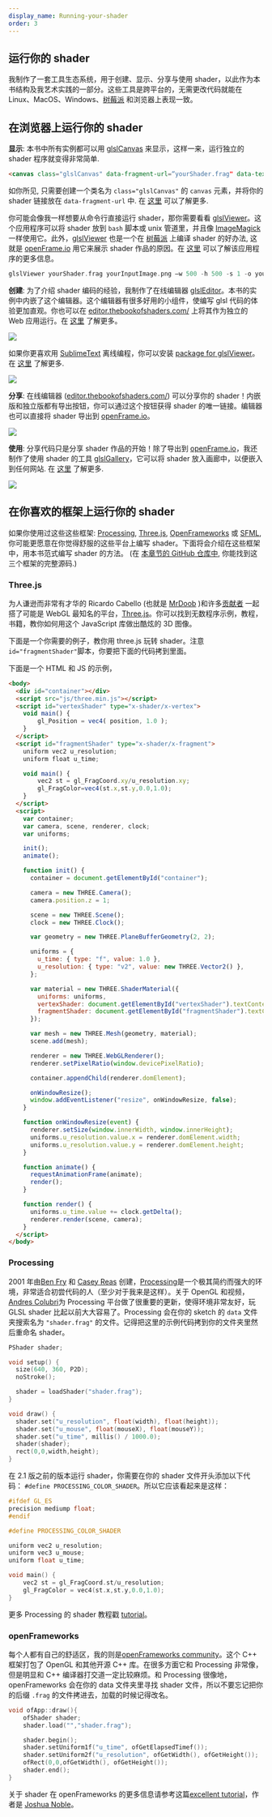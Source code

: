 ```yaml
---
display_name: Running-your-shader
order: 3
---
```


## 运行你的 shader

我制作了一套工具生态系统，用于创建、显示、分享与使用 shader，以此作为本书结构及我艺术实践的一部分。这些工具是跨平台的，无需更改代码就能在 Linux、MacOS、Windows、[树莓派](https://www.raspberrypi.org/) 和浏览器上表现一致。

## 在浏览器上运行你的 shader

**显示**: 本书中所有实例都可以用 [glslCanvas](https://github.com/patriciogonzalezvivo/glslCanvas) 来显示，这样一来，运行独立的 shader 程序就变得非常简单.

```html
<canvas class="glslCanvas" data-fragment-url=“yourShader.frag" data-textures=“yourInputImage.png” width="500" height="500"></canvas>
```

如你所见, 只需要创建一个类名为 `class="glslCanvas"` 的 `canvas` 元素，并将你的 shader 链接放在 `data-fragment-url` 中. 在 [这里](https://github.com/patriciogonzalezvivo/glslCanvas) 可以了解更多.

你可能会像我一样想要从命令行直接运行 shader，那你需要看看 [glslViewer](https://github.com/patriciogonzalezvivo/glslViewer)。这个应用程序可以将 shader 放到 `bash` 脚本或 unix 管道里，并且像 [ImageMagick](http://www.imagemagick.org/script/index.php) 一样使用它。此外，[glslViewer](https://github.com/patriciogonzalezvivo/glslViewer) 也是一个在 [树莓派](https://www.raspberrypi.org/) 上编译 shader 的好办法, 这就是 [openFrame.io](http://openframe.io/) 用它来展示 shader 作品的原因。在 [这里](https://github.com/patriciogonzalezvivo/glslViewer) 可以了解该应用程序的更多信息。

```cpp
glslViewer yourShader.frag yourInputImage.png —w 500 -h 500 -s 1 -o yourOutputImage.png
```

**创建**: 为了介绍 shader 编码的经验，我制作了在线编辑器 [glslEditor](https://github.com/patriciogonzalezvivo/glslEditor)。本书的实例中内嵌了这个编辑器。这个编辑器有很多好用的小组件，使编写 glsl 代码的体验更加直观。你也可以在 [editor.thebookofshaders.com/](http://editor.thebookofshaders.com/) 上将其作为独立的 Web 应用运行。在 [这里](https://github.com/patriciogonzalezvivo/glslEditor) 了解更多。

![](https://thebookofshaders.com/04/glslEditor-01.gif)

如果你更喜欢用 [SublimeText](https://www.sublimetext.com/) 离线编程，你可以安装 [package for glslViewer](https://packagecontrol.io/packages/glslViewer)。 在 [这里](https://github.com/patriciogonzalezvivo/sublime-glslViewer) 了解更多.

![](https://thebookofshaders.com/04/glslViewer.gif)

**分享**: 在线编辑器 ([editor.thebookofshaders.com/](http://editor.thebookofshaders.com/)) 可以分享你的 shader！内嵌版和独立版都有导出按钮，你可以通过这个按钮获得 shader 的唯一链接。编辑器也可以直接将 shader 导出到 [openFrame.io](http://openframe.io/)。

![](https://thebookofshaders.com/04/glslEditor-00.gif)

**使用**: 分享代码只是分享 shader 作品的开始！除了导出到 [openFrame.io](http://openframe.io/)，我还制作了使用 shader 的工具 [glslGallery](https://github.com/patriciogonzalezvivo/glslGallery)，它可以将 shader 放入画廊中，以便嵌入到任何网站. 在 [这里](https://github.com/patriciogonzalezvivo/glslGallery) 了解更多.

![](https://thebookofshaders.com/04/glslGallery.gif)

## 在你喜欢的框架上运行你的 shader

如果你使用过这些这些框架: [Processing](https://processing.org/), [Three.js](http://threejs.org/), [OpenFrameworks](http://openframeworks.cc/) 或 [SFML](https://www.sfml-dev.org/), 你可能更愿意在你觉得舒服的这些平台上编写 shader。下面将会介绍在这些框架中，用本书范式编写 shader 的方法。 (在 [本章节的 GitHub 仓库中](https://github.com/patriciogonzalezvivo/thebookofshaders/tree/master/04), 你能找到这三个框架的完整源码.)

### Three.js

为人谦逊而非常有才华的 Ricardo Cabello (也就是 [MrDoob](https://twitter.com/mrdoob) )和许多[贡献者](https://github.com/mrdoob/three.js/graphs/contributors) 一起搭了可能是 WebGL 最知名的平台，[Three.js](http://threejs.org/)。你可以找到无数程序示例，教程，书籍，教你如何用这个 JavaScript 库做出酷炫的 3D 图像。

下面是一个你需要的例子，教你用 three.js 玩转 shader。注意 `id="fragmentShader"`脚本，你要把下面的代码拷到里面。

下面是一个 HTML 和 JS 的示例，

```html
<body>
  <div id="container"></div>
  <script src="js/three.min.js"></script>
  <script id="vertexShader" type="x-shader/x-vertex">
    void main() {
        gl_Position = vec4( position, 1.0 );
    }
  </script>
  <script id="fragmentShader" type="x-shader/x-fragment">
    uniform vec2 u_resolution;
    uniform float u_time;

    void main() {
        vec2 st = gl_FragCoord.xy/u_resolution.xy;
        gl_FragColor=vec4(st.x,st.y,0.0,1.0);
    }
  </script>
  <script>
    var container;
    var camera, scene, renderer, clock;
    var uniforms;

    init();
    animate();

    function init() {
      container = document.getElementById("container");

      camera = new THREE.Camera();
      camera.position.z = 1;

      scene = new THREE.Scene();
      clock = new THREE.Clock();

      var geometry = new THREE.PlaneBufferGeometry(2, 2);

      uniforms = {
        u_time: { type: "f", value: 1.0 },
        u_resolution: { type: "v2", value: new THREE.Vector2() },
      };

      var material = new THREE.ShaderMaterial({
        uniforms: uniforms,
        vertexShader: document.getElementById("vertexShader").textContent,
        fragmentShader: document.getElementById("fragmentShader").textContent,
      });

      var mesh = new THREE.Mesh(geometry, material);
      scene.add(mesh);

      renderer = new THREE.WebGLRenderer();
      renderer.setPixelRatio(window.devicePixelRatio);

      container.appendChild(renderer.domElement);

      onWindowResize();
      window.addEventListener("resize", onWindowResize, false);
    }

    function onWindowResize(event) {
      renderer.setSize(window.innerWidth, window.innerHeight);
      uniforms.u_resolution.value.x = renderer.domElement.width;
      uniforms.u_resolution.value.y = renderer.domElement.height;
    }

    function animate() {
      requestAnimationFrame(animate);
      render();
    }

    function render() {
      uniforms.u_time.value += clock.getDelta();
      renderer.render(scene, camera);
    }
  </script>
</body>
```

### Processing

2001 年由[Ben Fry](http://benfry.com/) 和 [Casey Reas](http://reas.com/) 创建，[Processing](https://processing.org/)是一个极其简约而强大的环境，非常适合初尝代码的人（至少对于我来是这样）。关于 OpenGL 和视频，[Andres Colubri](https://codeanticode.wordpress.com/)为 Processing 平台做了很重要的更新，使得环境非常友好，玩 GLSL shader 比起以前大大容易了。Processing 会在你的 sketch 的 `data` 文件夹搜索名为 `"shader.frag"` 的文件。记得把这里的示例代码拷到你的文件夹里然后重命名 shader。

```cpp
PShader shader;

void setup() {
  size(640, 360, P2D);
  noStroke();

  shader = loadShader("shader.frag");
}

void draw() {
  shader.set("u_resolution", float(width), float(height));
  shader.set("u_mouse", float(mouseX), float(mouseY));
  shader.set("u_time", millis() / 1000.0);
  shader(shader);
  rect(0,0,width,height);
}
```

在 2.1 版之前的版本运行 shader，你需要在你的 shader 文件开头添加以下代码： `#define PROCESSING_COLOR_SHADER`。所以它应该看起来是这样：

```cpp
#ifdef GL_ES
precision mediump float;
#endif

#define PROCESSING_COLOR_SHADER

uniform vec2 u_resolution;
uniform vec3 u_mouse;
uniform float u_time;

void main() {
    vec2 st = gl_FragCoord.st/u_resolution;
    gl_FragColor = vec4(st.x,st.y,0.0,1.0);
}
```

更多 Processing 的 shader 教程戳 [tutorial](https://processing.org/tutorials/pshader/)。

### openFrameworks

每个人都有自己的舒适区，我的则是[openFrameworks community](http://openframeworks.cc/)。这个 C++ 框架打包了 OpenGL 和其他开源 C++ 库。在很多方面它和 Processing 非常像，但是明显和 C++ 编译器打交道一定比较麻烦。和 Processing 很像地，openFrameworks 会在你的 data 文件夹里寻找 shader 文件，所以不要忘记把你的后缀 `.frag` 的文件拷进去，加载的时候记得改名。

```cpp
void ofApp::draw(){
    ofShader shader;
    shader.load("","shader.frag");

    shader.begin();
    shader.setUniform1f("u_time", ofGetElapsedTimef());
    shader.setUniform2f("u_resolution", ofGetWidth(), ofGetHeight());
    ofRect(0,0,ofGetWidth(), ofGetHeight());
    shader.end();
}
```

关于 shader 在 openFrameworks 的更多信息请参考这篇[excellent tutorial](http://openframeworks.cc/ofBook/chapters/shaders.html)，作者是 [Joshua Noble](http://thefactoryfactory.com/)。
